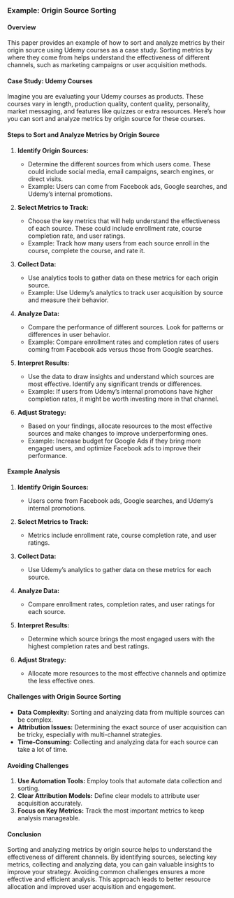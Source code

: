 ### Example: Origin Source Sorting

#### Overview
This paper provides an example of how to sort and analyze metrics by their origin source using Udemy courses as a case study. Sorting metrics by where they come from helps understand the effectiveness of different channels, such as marketing campaigns or user acquisition methods.

#### Case Study: Udemy Courses

Imagine you are evaluating your Udemy courses as products. These courses vary in length, production quality, content quality, personality, market messaging, and features like quizzes or extra resources. Here’s how you can sort and analyze metrics by origin source for these courses.

#### Steps to Sort and Analyze Metrics by Origin Source

1. **Identify Origin Sources:**
   - Determine the different sources from which users come. These could include social media, email campaigns, search engines, or direct visits.
   - Example: Users can come from Facebook ads, Google searches, and Udemy’s internal promotions.

2. **Select Metrics to Track:**
   - Choose the key metrics that will help understand the effectiveness of each source. These could include enrollment rate, course completion rate, and user ratings.
   - Example: Track how many users from each source enroll in the course, complete the course, and rate it.

3. **Collect Data:**
   - Use analytics tools to gather data on these metrics for each origin source.
   - Example: Use Udemy’s analytics to track user acquisition by source and measure their behavior.

4. **Analyze Data:**
   - Compare the performance of different sources. Look for patterns or differences in user behavior.
   - Example: Compare enrollment rates and completion rates of users coming from Facebook ads versus those from Google searches.

5. **Interpret Results:**
   - Use the data to draw insights and understand which sources are most effective. Identify any significant trends or differences.
   - Example: If users from Udemy’s internal promotions have higher completion rates, it might be worth investing more in that channel.

6. **Adjust Strategy:**
   - Based on your findings, allocate resources to the most effective sources and make changes to improve underperforming ones.
   - Example: Increase budget for Google Ads if they bring more engaged users, and optimize Facebook ads to improve their performance.

#### Example Analysis

1. **Identify Origin Sources:**
   - Users come from Facebook ads, Google searches, and Udemy’s internal promotions.

2. **Select Metrics to Track:**
   - Metrics include enrollment rate, course completion rate, and user ratings.

3. **Collect Data:**
   - Use Udemy’s analytics to gather data on these metrics for each source.

4. **Analyze Data:**
   - Compare enrollment rates, completion rates, and user ratings for each source.

5. **Interpret Results:**
   - Determine which source brings the most engaged users with the highest completion rates and best ratings.

6. **Adjust Strategy:**
   - Allocate more resources to the most effective channels and optimize the less effective ones.

#### Challenges with Origin Source Sorting

- **Data Complexity:** Sorting and analyzing data from multiple sources can be complex.
- **Attribution Issues:** Determining the exact source of user acquisition can be tricky, especially with multi-channel strategies.
- **Time-Consuming:** Collecting and analyzing data for each source can take a lot of time.

#### Avoiding Challenges

1. **Use Automation Tools:** Employ tools that automate data collection and sorting.
2. **Clear Attribution Models:** Define clear models to attribute user acquisition accurately.
3. **Focus on Key Metrics:** Track the most important metrics to keep analysis manageable.

#### Conclusion
Sorting and analyzing metrics by origin source helps to understand the effectiveness of different channels. By identifying sources, selecting key metrics, collecting and analyzing data, you can gain valuable insights to improve your strategy. Avoiding common challenges ensures a more effective and efficient analysis. This approach leads to better resource allocation and improved user acquisition and engagement.
